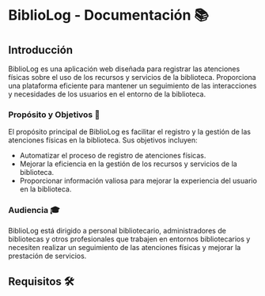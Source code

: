 # BiblioLog - Documentación 📚

## Introducción

BiblioLog es una aplicación web diseñada para registrar las atenciones físicas sobre el uso de los recursos y servicios de la biblioteca. Proporciona una plataforma eficiente para mantener un seguimiento de las interacciones y necesidades de los usuarios en el entorno de la biblioteca.

### Propósito y Objetivos 🎯

El propósito principal de BiblioLog es facilitar el registro y la gestión de las atenciones físicas en la biblioteca. Sus objetivos incluyen:
- Automatizar el proceso de registro de atenciones físicas.
- Mejorar la eficiencia en la gestión de los recursos y servicios de la biblioteca.
- Proporcionar información valiosa para mejorar la experiencia del usuario en la biblioteca.

### Audiencia 🎓

BiblioLog está dirigido a personal bibliotecario, administradores de bibliotecas y otros profesionales que trabajen en entornos bibliotecarios y necesiten realizar un seguimiento de las atenciones físicas y mejorar la prestación de servicios.

## Requisitos 🛠️
